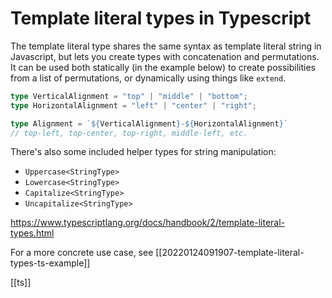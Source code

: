 # Template literal types in Typescript

The template literal type shares the same syntax as template literal string in Javascript, but lets you create types with concatenation and permutations. It can be used both statically (in the example below) to create possibilities from a list of permutations, or dynamically using things like `extend`.

```typescript
type VerticalAlignment = "top" | "middle" | "bottom";
type HorizontalAlignment = "left" | "center" | "right";

type Alignment = `${VerticalAlignment}-${HorizontalAlignment}`
// top-left, top-center, top-right, middle-left, etc.
```

There's also some included helper types for string manipulation:
- `Uppercase<StringType>`
- `Lowercase<StringType>`
- `Capitalize<StringType>`
- `Uncapitalize<StringType>`

https://www.typescriptlang.org/docs/handbook/2/template-literal-types.html

For a more concrete use case, see [[20220124091907-template-literal-types-ts-example]]

[[ts]]